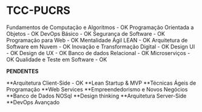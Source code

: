 # TCC-PUCRS

Fundamentos de Computação e Algoritmos - OK
Programação Orientada a Objetos - OK
DevOps Básico - OK
Segurança de Software - OK 
Programação para Web - OK
Mentalidade Ágil LEAN - OK
Arquitetura de Software em Nuvem - OK
Inovação e Transformação Digital - OK
Design UI - OK
Design de UX - OK
Banco de dados Relacional - OK
Microserviços - OK
Qualidade e Teste em Software - OK

**PENDENTES**

**Arquitetura Client-Side - OK
**Lean Startup & MVP 
**Técnicas Ágeis de Programação
**Web Services
**Empreendedorismo e Novos Negócios 
**Banco de Dados NOSql
**Design thinking
**Arquitetura Server-Side
**DevOps Avançado 